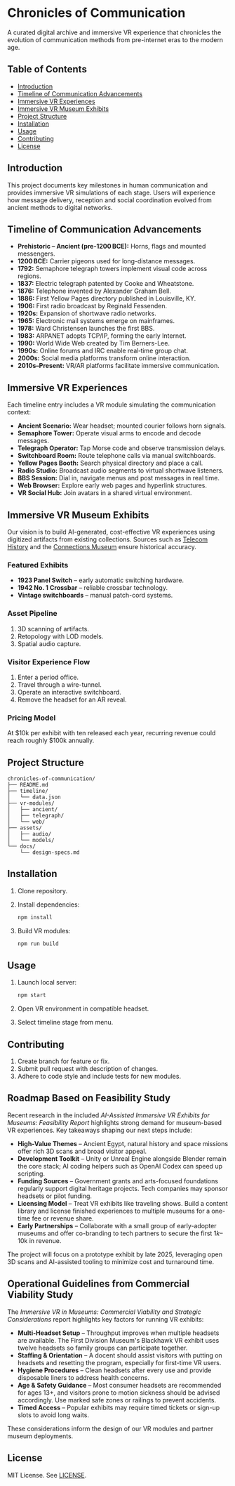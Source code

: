 # Chronicles of Communication

A curated digital archive and immersive VR experience that chronicles the evolution of communication methods from pre-internet eras to the modern age.

## Table of Contents

* [Introduction](#introduction)
* [Timeline of Communication Advancements](#timeline-of-communication-advancements)
* [Immersive VR Experiences](#immersive-vr-experiences)
* [Immersive VR Museum Exhibits](#immersive-vr-museum-exhibits)
* [Project Structure](#project-structure)
* [Installation](#installation)
* [Usage](#usage)
* [Contributing](#contributing)
* [License](#license)

## Introduction

This project documents key milestones in human communication and provides immersive VR simulations of each stage. Users will experience how message delivery, reception and social coordination evolved from ancient methods to digital networks.

## Timeline of Communication Advancements

* **Prehistoric – Ancient (pre-1200 BCE):** Horns, flags and mounted messengers.
* **1200 BCE:** Carrier pigeons used for long-distance messages.
* **1792:** Semaphore telegraph towers implement visual code across regions.
* **1837:** Electric telegraph patented by Cooke and Wheatstone.
* **1876:** Telephone invented by Alexander Graham Bell.
* **1886:** First Yellow Pages directory published in Louisville, KY.
* **1906:** First radio broadcast by Reginald Fessenden.
* **1920s:** Expansion of shortwave radio networks.
* **1965:** Electronic mail systems emerge on mainframes.
* **1978:** Ward Christensen launches the first BBS.
* **1983:** ARPANET adopts TCP/IP, forming the early Internet.
* **1990:** World Wide Web created by Tim Berners-Lee.
* **1990s:** Online forums and IRC enable real‑time group chat.
* **2000s:** Social media platforms transform online interaction.
* **2010s–Present:** VR/AR platforms facilitate immersive communication.

## Immersive VR Experiences

Each timeline entry includes a VR module simulating the communication context:

* **Ancient Scenario:** Wear headset; mounted courier follows horn signals.
* **Semaphore Tower:** Operate visual arms to encode and decode messages.
* **Telegraph Operator:** Tap Morse code and observe transmission delays.
* **Switchboard Room:** Route telephone calls via manual switchboards.
* **Yellow Pages Booth:** Search physical directory and place a call.
* **Radio Studio:** Broadcast audio segments to virtual shortwave listeners.
* **BBS Session:** Dial in, navigate menus and post messages in real time.
* **Web Browser:** Explore early web pages and hyperlink structures.
* **VR Social Hub:** Join avatars in a shared virtual environment.

## Immersive VR Museum Exhibits

Our vision is to build AI-generated, cost-effective VR experiences using digitized artifacts from existing collections. Sources such as [Telecom History](https://telecomhistory.org/exhibitsmain.html) and the [Connections Museum](https://en.wikipedia.org/wiki/Connections_Museum) ensure historical accuracy.

### Featured Exhibits

* **1923 Panel Switch** – early automatic switching hardware.
* **1942 No. 1 Crossbar** – reliable crossbar technology.
* **Vintage switchboards** – manual patch-cord systems.

### Asset Pipeline

1. 3D scanning of artifacts.
2. Retopology with LOD models.
3. Spatial audio capture.

### Visitor Experience Flow

1. Enter a period office.
2. Travel through a wire-tunnel.
3. Operate an interactive switchboard.
4. Remove the headset for an AR reveal.

### Pricing Model

At $10k per exhibit with ten released each year, recurring revenue could reach roughly $100k annually.
## Project Structure

```
chronicles-of-communication/
├── README.md
├── timeline/
│   └── data.json
├── vr-modules/
│   ├── ancient/
│   ├── telegraph/
│   └── web/
├── assets/
│   ├── audio/
│   └── models/
└── docs/
    └── design-specs.md
```

## Installation

1. Clone repository.
2. Install dependencies:

   ```bash
   npm install
   ```
3. Build VR modules:

   ```bash
   npm run build
   ```

## Usage

1. Launch local server:

   ```bash
   npm start
   ```
2. Open VR environment in compatible headset.
3. Select timeline stage from menu.

## Contributing

1. Create branch for feature or fix.
2. Submit pull request with description of changes.
3. Adhere to code style and include tests for new modules.

## Roadmap Based on Feasibility Study

Recent research in the included *AI-Assisted Immersive VR Exhibits for Museums: Feasibility Report* highlights strong demand for museum-based VR experiences. Key takeaways shaping our next steps include:

* **High-Value Themes** – Ancient Egypt, natural history and space missions offer rich 3D scans and broad visitor appeal.
* **Development Toolkit** – Unity or Unreal Engine alongside Blender remain the core stack; AI coding helpers such as OpenAI Codex can speed up scripting.
* **Funding Sources** – Government grants and arts-focused foundations regularly support digital heritage projects. Tech companies may sponsor headsets or pilot funding.
* **Licensing Model** – Treat VR exhibits like traveling shows. Build a content library and license finished experiences to multiple museums for a one-time fee or revenue share.
* **Early Partnerships** – Collaborate with a small group of early-adopter museums and offer co-branding to tech partners to secure the first $1k–$10k in revenue.

The project will focus on a prototype exhibit by late 2025, leveraging open 3D scans and AI-assisted tooling to minimize cost and turnaround time.

## Operational Guidelines from Commercial Viability Study

The *Immersive VR in Museums: Commercial Viability and Strategic Considerations* report highlights key factors for running VR exhibits:

* **Multi-Headset Setup** – Throughput improves when multiple headsets are available. The First Division Museum's Blackhawk VR exhibit uses twelve headsets so family groups can participate together.
* **Staffing & Orientation** – A docent should assist visitors with putting on headsets and resetting the program, especially for first-time VR users.
* **Hygiene Procedures** – Clean headsets after every use and provide disposable liners to address health concerns.
* **Age & Safety Guidance** – Most consumer headsets are recommended for ages 13+, and visitors prone to motion sickness should be advised accordingly. Use marked safe zones or railings to prevent accidents.
* **Timed Access** – Popular exhibits may require timed tickets or sign-up slots to avoid long waits.

These considerations inform the design of our VR modules and partner museum deployments.


## License

MIT License. See [LICENSE](LICENSE).
